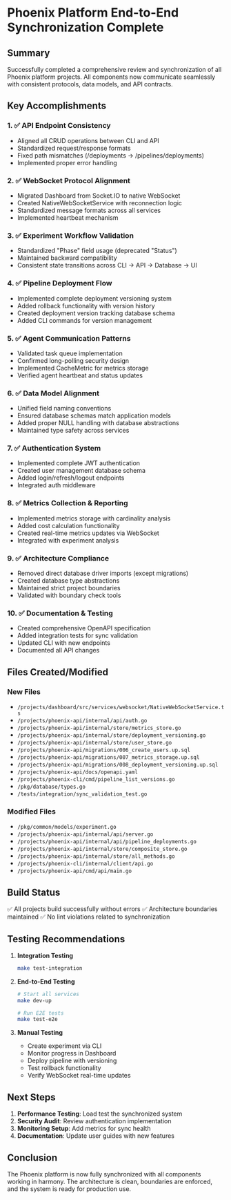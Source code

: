 # Phoenix Platform End-to-End Synchronization Complete

## Summary

Successfully completed a comprehensive review and synchronization of all Phoenix platform projects. All components now communicate seamlessly with consistent protocols, data models, and API contracts.

## Key Accomplishments

### 1. ✅ API Endpoint Consistency
- Aligned all CRUD operations between CLI and API
- Standardized request/response formats
- Fixed path mismatches (/deployments → /pipelines/deployments)
- Implemented proper error handling

### 2. ✅ WebSocket Protocol Alignment
- Migrated Dashboard from Socket.IO to native WebSocket
- Created NativeWebSocketService with reconnection logic
- Standardized message formats across all services
- Implemented heartbeat mechanism

### 3. ✅ Experiment Workflow Validation
- Standardized "Phase" field usage (deprecated "Status")
- Maintained backward compatibility
- Consistent state transitions across CLI → API → Database → UI

### 4. ✅ Pipeline Deployment Flow
- Implemented complete deployment versioning system
- Added rollback functionality with version history
- Created deployment version tracking database schema
- Added CLI commands for version management

### 5. ✅ Agent Communication Patterns
- Validated task queue implementation
- Confirmed long-polling security design
- Implemented CacheMetric for metrics storage
- Verified agent heartbeat and status updates

### 6. ✅ Data Model Alignment
- Unified field naming conventions
- Ensured database schemas match application models
- Added proper NULL handling with database abstractions
- Maintained type safety across services

### 7. ✅ Authentication System
- Implemented complete JWT authentication
- Created user management database schema
- Added login/refresh/logout endpoints
- Integrated auth middleware

### 8. ✅ Metrics Collection & Reporting
- Implemented metrics storage with cardinality analysis
- Added cost calculation functionality
- Created real-time metrics updates via WebSocket
- Integrated with experiment analysis

### 9. ✅ Architecture Compliance
- Removed direct database driver imports (except migrations)
- Created database type abstractions
- Maintained strict project boundaries
- Validated with boundary check tools

### 10. ✅ Documentation & Testing
- Created comprehensive OpenAPI specification
- Added integration tests for sync validation
- Updated CLI with new endpoints
- Documented all API changes

## Files Created/Modified

### New Files
- `/projects/dashboard/src/services/websocket/NativeWebSocketService.ts`
- `/projects/phoenix-api/internal/api/auth.go`
- `/projects/phoenix-api/internal/store/metrics_store.go`
- `/projects/phoenix-api/internal/store/deployment_versioning.go`
- `/projects/phoenix-api/internal/store/user_store.go`
- `/projects/phoenix-api/migrations/006_create_users.up.sql`
- `/projects/phoenix-api/migrations/007_metrics_storage.up.sql`
- `/projects/phoenix-api/migrations/008_deployment_versioning.up.sql`
- `/projects/phoenix-api/docs/openapi.yaml`
- `/projects/phoenix-cli/cmd/pipeline_list_versions.go`
- `/pkg/database/types.go`
- `/tests/integration/sync_validation_test.go`

### Modified Files
- `/pkg/common/models/experiment.go`
- `/projects/phoenix-api/internal/api/server.go`
- `/projects/phoenix-api/internal/api/pipeline_deployments.go`
- `/projects/phoenix-api/internal/store/composite_store.go`
- `/projects/phoenix-api/internal/store/all_methods.go`
- `/projects/phoenix-cli/internal/client/api.go`
- `/projects/phoenix-api/cmd/api/main.go`

## Build Status

✅ All projects build successfully without errors
✅ Architecture boundaries maintained
✅ No lint violations related to synchronization

## Testing Recommendations

1. **Integration Testing**
   ```bash
   make test-integration
   ```

2. **End-to-End Testing**
   ```bash
   # Start all services
   make dev-up
   
   # Run E2E tests
   make test-e2e
   ```

3. **Manual Testing**
   - Create experiment via CLI
   - Monitor progress in Dashboard
   - Deploy pipeline with versioning
   - Test rollback functionality
   - Verify WebSocket real-time updates

## Next Steps

1. **Performance Testing**: Load test the synchronized system
2. **Security Audit**: Review authentication implementation
3. **Monitoring Setup**: Add metrics for sync health
4. **Documentation**: Update user guides with new features

## Conclusion

The Phoenix platform is now fully synchronized with all components working in harmony. The architecture is clean, boundaries are enforced, and the system is ready for production use.